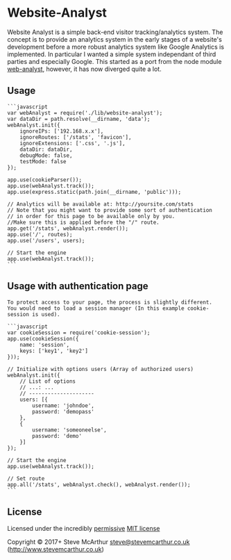 
# Website-Analyst
Website Analyst is a simple back-end visitor tracking/analytics system. The concept is to provide an analytics system in the early stages of a website's development before a more robust analytics system like Google Analytics is implemented. In particular I wanted a simple system independant of third parties and especially Google. This started as a port from the node module [web-analyst](https://www.npmjs.com/package/web-analyst), however, it has now diverged quite a lot.


## Usage
    ```javascript
    var webAnalyst = require('./lib/website-analyst');
    var dataDir = path.resolve(__dirname, 'data');
    webAnalyst.init({
        ignoreIPs: ['192.168.x.x'],
        ignoreRoutes: ['/stats', 'favicon'],
        ignoreExtensions: ['.css', '.js'],
        dataDir: dataDir,
        debugMode: false,
        testMode: false
    });

    app.use(cookieParser());
    app.use(webAnalyst.track());
    app.use(express.static(path.join(__dirname, 'public')));

    // Analytics will be available at: http://yoursite.com/stats
    // Note that you might want to provide some sort of authentication
    // in order for this page to be available only by you.
    //Make sure this is applied before the "/" route.
    app.get('/stats', webAnalyst.render());
    app.use('/', routes);
    app.use('/users', users);

    // Start the engine
    app.use(webAnalyst.track());
    ```

## Usage with authentication page

    To protect access to your page, the process is slightly different.
    You would need to load a session manager (In this example cookie-session is used).
    
    ```javascript
    var cookieSession = require('cookie-session');
    app.use(cookieSession({
        name: 'session',
        keys: ['key1', 'key2']
    }));

    // Initialize with options users (Array of authorized users)
    webAnalyst.init({
        // List of options
        // ...: ...
        // ---------------------
        users: [{
            username: 'johndoe',
            password: 'demopass'
        },
        {
            username: 'someoneelse',
            password: 'demo'
        }]
    });

    // Start the engine
    app.use(webAnalyst.track());

    // Set route
    app.all('/stats', webAnalyst.check(), webAnalyst.render());
    ```  

## License

Licensed under the incredibly [permissive](http://en.wikipedia.org/wiki/Permissive_free_software_licence) [MIT license](http://creativecommons.org/licenses/MIT/)

Copyright &copy; 2017+ Steve McArthur <steve@stevemcarthur.co.uk> (http://www.stevemcarthur.co.uk)



